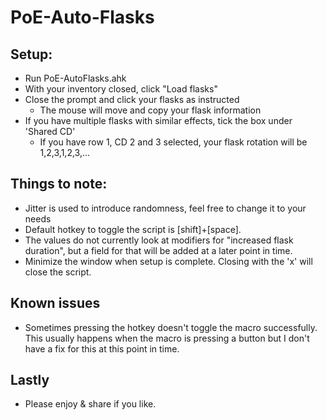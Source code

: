 # PoE-Auto-Flasks
## Setup:
- Run PoE-AutoFlasks.ahk
- With your inventory closed, click "Load flasks"
- Close the prompt and click your flasks as instructed
  - The mouse will move and copy your flask information
- If you have multiple flasks with similar effects, tick the box under 'Shared CD'
  - If you have row 1, CD 2 and 3 selected, your flask rotation will be 1,2,3,1,2,3,...


## Things to note:
  - Jitter is used to introduce randomness, feel free to change it to your needs
  - Default hotkey to toggle the script is [shift]+[space].
  - The values do not currently look at modifiers for "increased flask duration", but a field for that will be added at a later point in time.
- Minimize the window when setup is complete. Closing with the 'x' will close the script.

## Known issues
  - Sometimes pressing the hotkey doesn't toggle the macro successfully. This usually happens when the macro is pressing a button but I don't have a fix for this at this point in time.


## Lastly
 - Please enjoy & share if you like.
